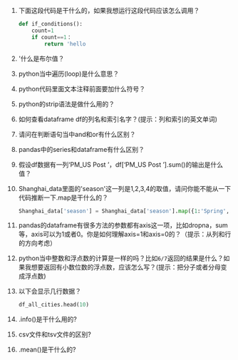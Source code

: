 1. 下面这段代码是干什么的，如果我想运行这段代码应该怎么调用？

   ```python
   def if_conditions():
       count=1
       if count==1：
           return 'hello
   ```

2. '什么是布尔值？

3. python当中遍历(loop)是什么意思？

4. python代码里面文本注释前面要加什么符号？

5. python的strip语法是做什么用的？

6. 如何查看dataframe df的列名和索引名字？(提示：列和索引的英文单词)

7. 请问在判断语句当中and和or有什么区别？

8. pandas中的series和dataframe有什么区别？

9. 假设df数据有一列‘PM_US Post ’，df[‘PM_US Post ’].sum()的输出是什么值？

10. Shanghai_data里面的'season'这一列是1,2,3,4的取值，请问你能不能从一下代码推断一下.map是干什么的？

    ```python
    Shanghai_data['season'] = Shanghai_data['season'].map({1:'Spring', 2:'Summer', 3:'Autumn', 4: 'Winter'}
    ```

11. pandas的dataframe有很多方法的参数都有axis这一项，比如dropna，sum等，axis可以为1或者0。你是如何理解axis=1和axis=0的？（提示：从列和行的方向考虑）

12. python当中整数和浮点数的计算是一样的吗？比如`6/7`返回的结果是什么？如果我想要返回有小数位数的浮点数，应该怎么写？(提示：把分子或者分母变成浮点数)

13. 以下会显示几行数据？

    ```python
    df_all_cities.head(10)
    ```

14. .info()是干什么用的?

15. csv文件和tsv文件的区别?

16. .mean()是干什么的?